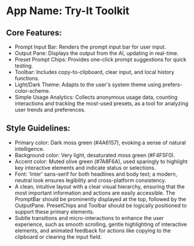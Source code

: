 # **App Name**: Try-It Toolkit

## Core Features:

- Prompt Input Bar: Renders the prompt input bar for user input.
- Output Pane: Displays the output from the AI, updating in real-time.
- Preset Prompt Chips: Provides one-click prompt suggestions for quick testing.
- Toolbar: Includes copy-to-clipboard, clear input, and local history functions.
- Light/Dark Theme: Adapts to the user's system theme using prefers-color-scheme.
- Simple Usage Analytics: Collects anonymous usage data, counting interactions and tracking the most-used presets, as a tool for analyzing user trends and preferences.

## Style Guidelines:

- Primary color: Dark moss green (#4A6157), evoking a sense of natural intelligence.
- Background color: Very light, desaturated moss green (#F4F5F0).
- Accent color: Muted olive green (#7A8F6A), used sparingly to highlight key interactive elements and indicate status or selections.
- Font: 'Inter' sans-serif for both headlines and body text; a modern, neutral look ensures legibility and cross-platform consistency.
- A clean, intuitive layout with a clear visual hierarchy, ensuring that the most important information and actions are easily accessible. The PromptBar should be prominently displayed at the top, followed by the OutputPane. PresetChips and Toolbar should be logically positioned to support these primary elements.
- Subtle transitions and micro-interactions to enhance the user experience, such as smooth scrolling, gentle highlighting of interactive elements, and animated feedback for actions like copying to the clipboard or clearing the input field.